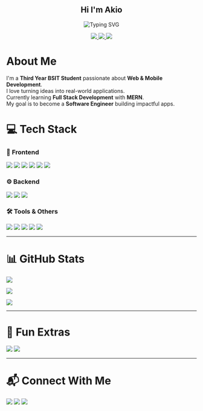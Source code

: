 <h2 align="center">Hi I'm Akio</h2>
<p align="center">
  <img src="https://readme-typing-svg.demolab.com?font=Fira+Code&size=22&pause=1000&color=6F00FF&center=true&vCenter=true&width=500&lines=Third+Year+BSIT+Student;Aspiring+Software+Engineer;Mobile+%26+Web+Apps" alt="Typing SVG" />
</p>

<p align="center">
  <a href="https://instagram.com/akioxz">
    <img src="https://img.shields.io/badge/Instagram-%23E4405F.svg?logo=Instagram&logoColor=white" />
  </a>
  <a href="https://tiktok.com/@Akioxyz">
    <img src="https://img.shields.io/badge/TikTok-%23000000.svg?logo=TikTok&logoColor=white" />
  </a>
  <a href="mailto:akiocodm@gmail.com">
    <img src="https://img.shields.io/badge/Email-D14836?logo=gmail&logoColor=white" />
  </a>
</p>


<h1> About Me</h1>
<p>
   I'm a <b>Third Year BSIT Student</b> passionate about <b>Web & Mobile Development</b>.<br>
   I love turning ideas into real-world applications.<br>
   Currently learning <b>Full Stack Development</b> with <b>MERN</b>.<br>
   My goal is to become a <b>Software Engineer</b> building impactful apps.
</p>




<h1>💻 Tech Stack</h1>

<h3>🎨 <b>Frontend</b></h3>
<p>
  <img src="https://img.shields.io/badge/html5-%23E34F26.svg?style=for-the-badge&logo=html5&logoColor=white" />
  <img src="https://img.shields.io/badge/css3-%231572B6.svg?style=for-the-badge&logo=css3&logoColor=white" />
  <img src="https://img.shields.io/badge/javascript-%23323330.svg?style=for-the-badge&logo=javascript&logoColor=%23F7DF1E" />
  <img src="https://img.shields.io/badge/tailwindcss-%2338B2AC.svg?style=for-the-badge&logo=tailwind-css&logoColor=white" />
  <img src="https://img.shields.io/badge/react-%2320232a.svg?style=for-the-badge&logo=react&logoColor=%2361DAFB" />
  <img src="https://img.shields.io/badge/vite-%23646CFF.svg?style=for-the-badge&logo=vite&logoColor=white" />
</p>

<h3>⚙️ <b>Backend</b></h3>
<p>
  <img src="https://img.shields.io/badge/node.js-6DA55F?style=for-the-badge&logo=node.js&logoColor=white" />
  <img src="https://img.shields.io/badge/mysql-4479A1.svg?style=for-the-badge&logo=mysql&logoColor=white" />
  <img src="https://img.shields.io/badge/apache-%23D42029.svg?style=for-the-badge&logo=apache&logoColor=white" />
</p>

<h3>🛠 <b>Tools & Others</b></h3>
<p>
  <img src="https://img.shields.io/badge/git-%23F05032.svg?style=for-the-badge&logo=git&logoColor=white" />
  <img src="https://img.shields.io/badge/github-%23181717.svg?style=for-the-badge&logo=github&logoColor=white" />
  <img src="https://img.shields.io/badge/figma-%23F24E1E.svg?style=for-the-badge&logo=figma&logoColor=white" />
  <img src="https://img.shields.io/badge/photoshop-%2331A8FF.svg?style=for-the-badge&logo=adobephotoshop&logoColor=white" />
  <img src="https://img.shields.io/badge/Linux-FCC624?style=for-the-badge&logo=linux&logoColor=black" />
</p>

---

<h1>📊 GitHub Stats</h1>
<p>
  <img src="https://github-readme-stats.vercel.app/api?username=akioxz&theme=aura&hide_border=false&include_all_commits=false&count_private=false" />
</p>
<p>
  <img src="https://github-readme-streak-stats.herokuapp.com/?user=akioxz&theme=aura&hide_border=false" />
</p>
<p>
  <img src="https://github-readme-stats.vercel.app/api/top-langs/?username=akioxz&theme=aura&hide_border=false&layout=compact" />
</p>

---

<h1>🎯 Fun Extras</h1>
<!-- Dev Quote -->
<img src="https://quotes-github-readme.vercel.app/api?type=horizontal&theme=radical" />

<!-- GitHub Trophies -->
<img src="https://github-profile-trophy.vercel.app/?username=akioxz&theme=radical&no-frame=false&no-bg=true&margin-w=4" />

---

<h1>📬 Connect With Me</h1>
<p>
  <a href="https://instagram.com/akioxz"><img src="https://img.shields.io/badge/Instagram-%23E4405F.svg?logo=Instagram&logoColor=white"/></a>
  <a href="https://tiktok.com/@Akioxyz"><img src="https://img.shields.io/badge/TikTok-%23000000.svg?logo=TikTok&logoColor=white"/></a>
  <a href="mailto:akiocodm@gmail.com"><img src="https://img.shields.io/badge/Email-D14836?logo=gmail&logoColor=white"/></a>
</p>

